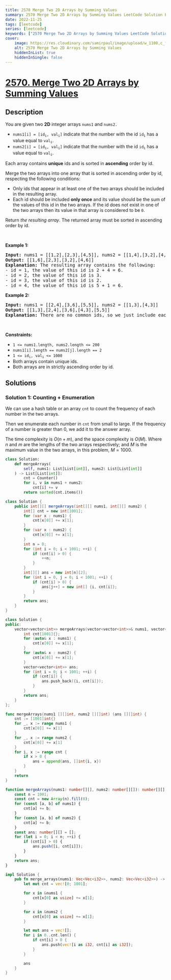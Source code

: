 ```yaml
---
title: 2570 Merge Two 2D Arrays by Summing Values
summary: 2570 Merge Two 2D Arrays by Summing Values LeetCode Solution Explained
date: 2022-11-25
tags: [leetcode]
series: [leetcode]
keywords: ["2570 Merge Two 2D Arrays by Summing Values LeetCode Solution Explained in all languages", "2570 Merge Two 2D Arrays by Summing Values", "LeetCode", "leetcode solution in Python3 C++ Java Go PHP Ruby Swift TypeScript Rust C# JavaScript C", "GeeksforGeeks", "InterviewBit", "Coding Ninjas", "HackerRank", "HackerEarth", "CodeChef", "TopCoder", "AlgoExpert", "freeCodeCamp", "Codeforces", "GitHub", "AtCoder", "Samir Paul"]
cover:
    image: https://res.cloudinary.com/samirpaul/image/upload/w_1100,c_fit,co_rgb:FFFFFF,l_text:Arial_75_bold:2570 Merge Two 2D Arrays by Summing Values - Solution Explained/problem-solving.webp
    alt: 2570 Merge Two 2D Arrays by Summing Values
    hiddenInList: true
    hiddenInSingle: false
---
```



# [2570. Merge Two 2D Arrays by Summing Values](https://leetcode.com/problems/merge-two-2d-arrays-by-summing-values)


## Description

<p>You are given two <strong>2D</strong> integer arrays <code>nums1</code> and <code>nums2.</code></p>

<ul>
	<li><code>nums1[i] = [id<sub>i</sub>, val<sub>i</sub>]</code>&nbsp;indicate that the number with the id <code>id<sub>i</sub></code> has a value equal to <code>val<sub>i</sub></code>.</li>
	<li><code>nums2[i] = [id<sub>i</sub>, val<sub>i</sub>]</code>&nbsp;indicate that the number with the id <code>id<sub>i</sub></code> has a value equal to <code>val<sub>i</sub></code>.</li>
</ul>

<p>Each array contains <strong>unique</strong> ids and is sorted in <strong>ascending</strong> order by id.</p>

<p>Merge the two arrays into one array that is sorted in ascending order by id, respecting the following conditions:</p>

<ul>
	<li>Only ids that appear in at least one of the two arrays should be included in the resulting array.</li>
	<li>Each id should be included <strong>only once</strong> and its value should be the sum of the values of this id in the two arrays. If the id does not exist in one of the two arrays then its value in that array is considered to be <code>0</code>.</li>
</ul>

<p>Return <em>the resulting array</em>. The returned array must be sorted in ascending order by id.</p>

<p>&nbsp;</p>
<p><strong class="example">Example 1:</strong></p>

<pre>
<strong>Input:</strong> nums1 = [[1,2],[2,3],[4,5]], nums2 = [[1,4],[3,2],[4,1]]
<strong>Output:</strong> [[1,6],[2,3],[3,2],[4,6]]
<strong>Explanation:</strong> The resulting array contains the following:
- id = 1, the value of this id is 2 + 4 = 6.
- id = 2, the value of this id is 3.
- id = 3, the value of this id is 2.
- id = 4, the value of this id is 5 + 1 = 6.
</pre>

<p><strong class="example">Example 2:</strong></p>

<pre>
<strong>Input:</strong> nums1 = [[2,4],[3,6],[5,5]], nums2 = [[1,3],[4,3]]
<strong>Output:</strong> [[1,3],[2,4],[3,6],[4,3],[5,5]]
<strong>Explanation:</strong> There are no common ids, so we just include each id with its value in the resulting list.
</pre>

<p>&nbsp;</p>
<p><strong>Constraints:</strong></p>

<ul>
	<li><code>1 &lt;= nums1.length, nums2.length &lt;= 200</code></li>
	<li><code>nums1[i].length == nums2[j].length == 2</code></li>
	<li><code>1 &lt;= id<sub>i</sub>, val<sub>i</sub> &lt;= 1000</code></li>
	<li>Both arrays contain unique ids.</li>
	<li>Both arrays are in&nbsp;strictly ascending order by id.</li>
</ul>

## Solutions

### Solution 1: Counting + Enumeration

We can use a hash table or an array `cnt` to count the frequency of each number in the two arrays.

Then we enumerate each number in `cnt` from small to large. If the frequency of a number is greater than $0$, we add it to the answer array.

The time complexity is $O(n + m)$, and the space complexity is $O(M)$. Where $n$ and $m$ are the lengths of the two arrays respectively; and $M$ is the maximum value in the two arrays, in this problem, $M = 1000$.

<!-- tabs:start -->

```python
class Solution:
    def mergeArrays(
        self, nums1: List[List[int]], nums2: List[List[int]]
    ) -> List[List[int]]:
        cnt = Counter()
        for i, v in nums1 + nums2:
            cnt[i] += v
        return sorted(cnt.items())
```

```java
class Solution {
    public int[][] mergeArrays(int[][] nums1, int[][] nums2) {
        int[] cnt = new int[1001];
        for (var x : nums1) {
            cnt[x[0]] += x[1];
        }
        for (var x : nums2) {
            cnt[x[0]] += x[1];
        }
        int n = 0;
        for (int i = 0; i < 1001; ++i) {
            if (cnt[i] > 0) {
                ++n;
            }
        }
        int[][] ans = new int[n][2];
        for (int i = 0, j = 0; i < 1001; ++i) {
            if (cnt[i] > 0) {
                ans[j++] = new int[] {i, cnt[i]};
            }
        }
        return ans;
    }
}
```

```cpp
class Solution {
public:
    vector<vector<int>> mergeArrays(vector<vector<int>>& nums1, vector<vector<int>>& nums2) {
        int cnt[1001]{};
        for (auto& x : nums1) {
            cnt[x[0]] += x[1];
        }
        for (auto& x : nums2) {
            cnt[x[0]] += x[1];
        }
        vector<vector<int>> ans;
        for (int i = 0; i < 1001; ++i) {
            if (cnt[i]) {
                ans.push_back({i, cnt[i]});
            }
        }
        return ans;
    }
};
```

```go
func mergeArrays(nums1 [][]int, nums2 [][]int) (ans [][]int) {
	cnt := [1001]int{}
	for _, x := range nums1 {
		cnt[x[0]] += x[1]
	}
	for _, x := range nums2 {
		cnt[x[0]] += x[1]
	}
	for i, x := range cnt {
		if x > 0 {
			ans = append(ans, []int{i, x})
		}
	}
	return
}
```

```ts
function mergeArrays(nums1: number[][], nums2: number[][]): number[][] {
    const n = 1001;
    const cnt = new Array(n).fill(0);
    for (const [a, b] of nums1) {
        cnt[a] += b;
    }
    for (const [a, b] of nums2) {
        cnt[a] += b;
    }
    const ans: number[][] = [];
    for (let i = 0; i < n; ++i) {
        if (cnt[i] > 0) {
            ans.push([i, cnt[i]]);
        }
    }
    return ans;
}
```

```rust
impl Solution {
    pub fn merge_arrays(nums1: Vec<Vec<i32>>, nums2: Vec<Vec<i32>>) -> Vec<Vec<i32>> {
        let mut cnt = vec![0; 1001];

        for x in &nums1 {
            cnt[x[0] as usize] += x[1];
        }

        for x in &nums2 {
            cnt[x[0] as usize] += x[1];
        }

        let mut ans = vec![];
        for i in 0..cnt.len() {
            if cnt[i] > 0 {
                ans.push(vec![i as i32, cnt[i] as i32]);
            }
        }

        ans
    }
}
```

<!-- tabs:end -->

<!-- end -->
